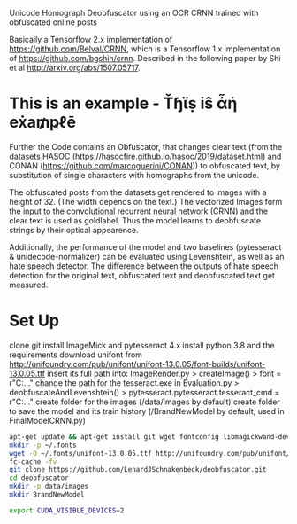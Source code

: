 Unicode Homograph Deobfuscator using an OCR CRNN trained with obfuscated online posts


Basically a Tensorflow 2.x implementation of https://github.com/Belval/CRNN, which is a Tensorflow 1.x implementation of https://github.com/bgshih/crnn.
Described in the following paper by Shi et al http://arxiv.org/abs/1507.05717.

# This is an example - Ťɧϊṣ іŝ ἇἡ eẋa₥ҏℓē
Further the Code contains an Obfuscator, that changes clear text 
(from the datasets HASOC (https://hasocfire.github.io/hasoc/2019/dataset.html) and CONAN (https://github.com/marcoguerini/CONAN)) 
to obfuscated text, by substitution of single characters with homographs from the unicode.

The obfuscated posts from the datasets get rendered to images with a height of 32. (The width depends on the text.) The vectorized Images form the input to the convolutional recurrent neural network (CRNN) and the clear text is used as goldlabel.
Thus the model learns to deobfuscate strings by their optical appearence.

Additionally, the performance of the model and two baselines (pytesseract & unidecode-normalizer) can be evaluated using Levenshtein, as well as an hate speech detector.
The difference between the outputs of hate speech detection for the original text, obfuscated text and deobfuscated text get measured.

# Set Up
clone git
install ImageMick and pytesseract 4.x
install python 3.8 and the requirements
download unifont from http://unifoundry.com/pub/unifont/unifont-13.0.05/font-builds/unifont-13.0.05.ttf
   insert its full path into: ImageRender.py > createImage() > font = r"C:\..."
change the path for the tesseract.exe in Evaluation.py > deobfuscateAndLevenshtein() > pytesseract.pytesseract.tesseract_cmd = r"C:\..."
create folder for the images (/data/images by default)
create folder to save the model and its train history (/BrandNewModel by default, used in FinalModelCRNN.py)

```bash
apt-get update && apt-get install git wget fontconfig libmagickwand-dev
mkdir -p ~/.fonts
wget -O ~/.fonts/unifont-13.0.05.ttf http://unifoundry.com/pub/unifont/unifont-13.0.05/font-builds/unifont-13.0.05.ttf
fc-cache -fv
git clone https://github.com/LenardJSchnakenbeck/deobfuscator.git
cd deobfuscator
mkdir -p data/images
mkdir BrandNewModel

export CUDA_VISIBLE_DEVICES=2
```
